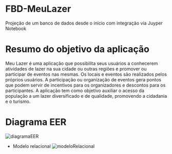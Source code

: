 # FBD-MeuLazer
Projeção de um banco de dados desde o início com integração via Juyper Notebook 

# Resumo do objetivo da aplicação 
Meu Lazer é uma aplicação que possibilita seus usuários a conhecerem atividades de lazer na sua cidade ou outras regiões e promover ou participar de eventos nas
mesmas. Os locais e eventos são realizados pelos próprios usuários. A participação ou organização de eventos gera pontos que podem servir de incentivos para os organizadores
e descontos para os participantes. A aplicação tem como objetivo auxiliar o acesso da população a um lazer diversificado e de qualidade, promovendo a cidadania e o turismo.

# Diagrama EER
![diagramaEER](https://user-images.githubusercontent.com/91610164/207372571-484abfca-f66c-46fd-8e27-e4e87b92ffb1.png)

* Modelo relacional 
![modeloRelacional](https://user-images.githubusercontent.com/91610164/207372607-c799087b-931d-4556-a704-c1270e4a8e7a.png)
